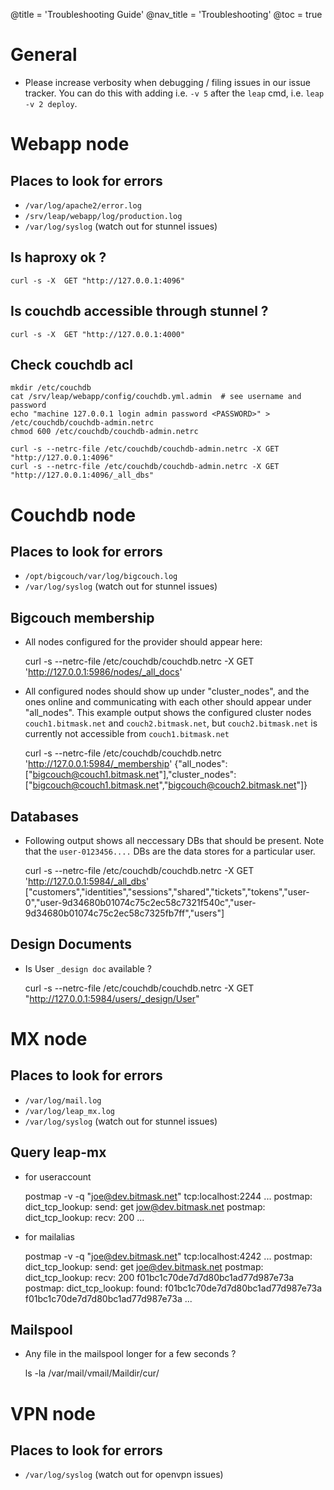@title = 'Troubleshooting Guide'
@nav_title = 'Troubleshooting'
@toc = true


General
=======

* Please increase verbosity when debugging / filing issues in our issue tracker. You can do this with adding i.e. `-v 5` after the `leap` cmd, i.e. `leap -v 2 deploy`.

Webapp node
===========

Places to look for errors
-------------------------

* `/var/log/apache2/error.log`
* `/srv/leap/webapp/log/production.log`
* `/var/log/syslog` (watch out for stunnel issues)

Is haproxy ok ? 
---------------


    curl -s -X  GET "http://127.0.0.1:4096"

Is couchdb accessible through stunnel ?
---------------------------------------


    curl -s -X  GET "http://127.0.0.1:4000"


Check couchdb acl
-----------------


    mkdir /etc/couchdb
    cat /srv/leap/webapp/config/couchdb.yml.admin  # see username and password
    echo "machine 127.0.0.1 login admin password <PASSWORD>" > /etc/couchdb/couchdb-admin.netrc
    chmod 600 /etc/couchdb/couchdb-admin.netrc

    curl -s --netrc-file /etc/couchdb/couchdb-admin.netrc -X GET "http://127.0.0.1:4096"
    curl -s --netrc-file /etc/couchdb/couchdb-admin.netrc -X GET "http://127.0.0.1:4096/_all_dbs"
    

Couchdb node
============

Places to look for errors
-------------------------

* `/opt/bigcouch/var/log/bigcouch.log`
* `/var/log/syslog` (watch out for stunnel issues)


Bigcouch membership
-------------------

* All nodes configured for the provider should appear here:


    curl -s --netrc-file /etc/couchdb/couchdb.netrc -X GET 'http://127.0.0.1:5986/nodes/_all_docs'

* All configured nodes should show up under "cluster_nodes", and the ones online and communicating with each other should appear under "all_nodes". This example output shows the configured cluster nodes `couch1.bitmask.net` and `couch2.bitmask.net`, but `couch2.bitmask.net` is currently not accessible from `couch1.bitmask.net`


    curl -s --netrc-file /etc/couchdb/couchdb.netrc 'http://127.0.0.1:5984/_membership'
    {"all_nodes":["bigcouch@couch1.bitmask.net"],"cluster_nodes":["bigcouch@couch1.bitmask.net","bigcouch@couch2.bitmask.net"]}



Databases
---------

* Following output shows all neccessary DBs that should be present. Note that the `user-0123456....` DBs are the data stores for a particular user. 


    curl -s --netrc-file /etc/couchdb/couchdb.netrc -X GET 'http://127.0.0.1:5984/_all_dbs' 
    ["customers","identities","sessions","shared","tickets","tokens","user-0","user-9d34680b01074c75c2ec58c7321f540c","user-9d34680b01074c75c2ec58c7325fb7ff","users"]



Design Documents
----------------

* Is User `_design doc` available ?


    curl -s --netrc-file /etc/couchdb/couchdb.netrc -X  GET "http://127.0.0.1:5984/users/_design/User"



MX node
=======

Places to look for errors
-------------------------

* `/var/log/mail.log`
* `/var/log/leap_mx.log`
* `/var/log/syslog` (watch out for stunnel issues)


Query leap-mx
-------------

* for useraccount 


    postmap -v -q  "joe@dev.bitmask.net" tcp:localhost:2244
    ...
    postmap: dict_tcp_lookup: send: get jow@dev.bitmask.net
    postmap: dict_tcp_lookup: recv: 200 
    ...

* for mailalias


    postmap -v -q  "joe@dev.bitmask.net" tcp:localhost:4242
    ...
    postmap: dict_tcp_lookup: send: get joe@dev.bitmask.net
    postmap: dict_tcp_lookup: recv: 200 f01bc1c70de7d7d80bc1ad77d987e73a
    postmap: dict_tcp_lookup: found: f01bc1c70de7d7d80bc1ad77d987e73a
    f01bc1c70de7d7d80bc1ad77d987e73a
    ...



Mailspool
---------

* Any file in the mailspool longer for a few seconds ?


    ls -la /var/mail/vmail/Maildir/cur/


VPN node
========

Places to look for errors
-------------------------

* `/var/log/syslog` (watch out for openvpn issues)


